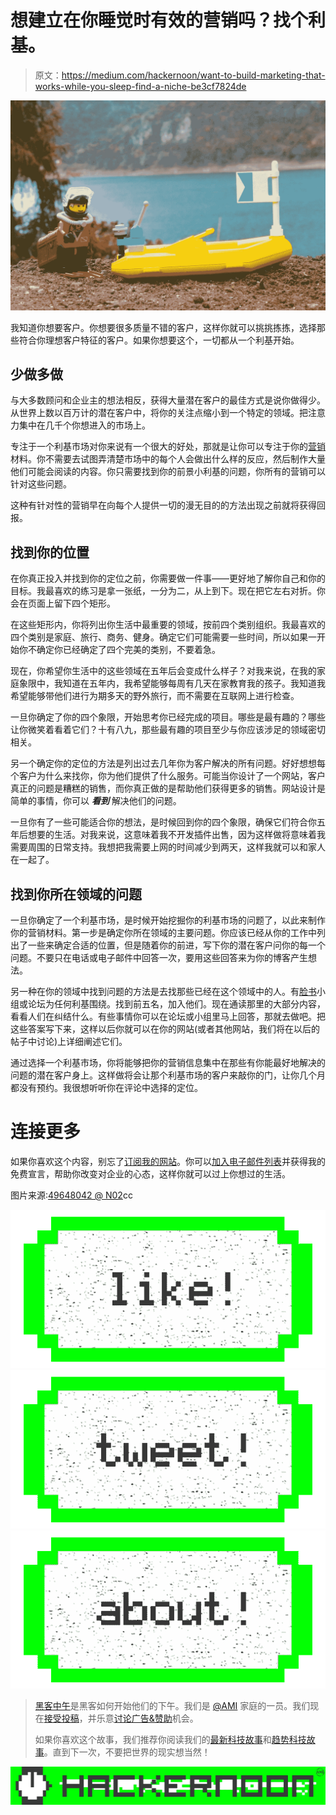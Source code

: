 # 想建立在你睡觉时有效的营销吗？找个利基。

> 原文：<https://medium.com/hackernoon/want-to-build-marketing-that-works-while-you-sleep-find-a-niche-be3cf7824de>

![](img/78c551f5b656ae8a49c5ce47f619e8b2.png)

我知道你想要客户。你想要很多质量不错的客户，这样你就可以挑挑拣拣，选择那些符合你理想客户特征的客户。如果你想要这个，一切都从一个利基开始。

## 少做多做

与大多数顾问和企业主的想法相反，获得大量潜在客户的最佳方式是说你做得少。从世界上数以百万计的潜在客户中，将你的关注点缩小到一个特定的领域。把注意力集中在几千个你想进入的市场上。

专注于一个利基市场对你来说有一个很大的好处，那就是让你可以专注于你的[营销](https://hackernoon.com/tagged/marketing)材料。你不需要去试图弄清楚市场中的每个人会做出什么样的反应，然后制作大量他们可能会阅读的内容。你只需要找到你的前景小利基的问题，你所有的营销可以针对这些问题。

这种有针对性的营销早在向每个人提供一切的漫无目的的方法出现之前就将获得回报。

## 找到你的位置

在你真正投入并找到你的定位之前，你需要做一件事——更好地了解你自己和你的目标。我最喜欢的练习是拿一张纸，一分为二，从上到下。现在把它左右对折。你会在页面上留下四个矩形。

在这些矩形内，你将列出你生活中最重要的领域，按前四个类别组织。我最喜欢的四个类别是家庭、旅行、商务、健身。确定它们可能需要一些时间，所以如果一开始你不确定你已经确定了四个完美的类别，不要着急。

现在，你希望你生活中的这些领域在五年后会变成什么样子？对我来说，在我的家庭象限中，我知道在五年内，我希望能够每周有几天在家教育我的孩子。我知道我希望能够带他们进行为期多天的野外旅行，而不需要在互联网上进行检查。

一旦你确定了你的四个象限，开始思考你已经完成的项目。哪些是最有趣的？哪些让你微笑着看着它们？十有八九，那些最有趣的项目至少与你应该涉足的领域密切相关。

另一个确定你的定位的方法是列出过去几年你为客户解决的所有问题。好好想想每个客户为什么来找你，你为他们提供了什么服务。可能当你设计了一个网站，客户真正的问题是糟糕的销售，而你真正做的是帮助他们获得更多的销售。网站设计是简单的事情，你可以 ***看到*** 解决他们的问题。

一旦你有了一些可能适合你的想法，是时候回到你的四个象限，确保它们符合你五年后想要的生活。对我来说，这意味着我不开发插件出售，因为这样做将意味着我需要周围的日常支持。我想把我需要上网的时间减少到两天，这样我就可以和家人在一起了。

## 找到你所在领域的问题

一旦你确定了一个利基市场，是时候开始挖掘你的利基市场的问题了，以此来制作你的营销材料。第一步是确定你所在领域的主要问题。你应该已经从你的工作中列出了一些来确定合适的位置，但是随着你的前进，写下你的潜在客户问你的每一个问题。不要只在电话或电子邮件中回答一次，要用这些回答来为你的博客产生想法。

另一种在你的领域中找到问题的方法是去找那些已经在这个领域中的人。有[脸书](https://hackernoon.com/tagged/facebook)小组或论坛为任何利基围绕。找到前五名，加入他们。现在通读那里的大部分内容，看看人们在纠结什么。有些事情你可以在论坛或小组里马上回答，那就去做吧。把这些答案写下来，这样以后你就可以在你的网站(或者其他网站，我们将在以后的帖子中讨论)上详细阐述它们。

通过选择一个利基市场，你将能够把你的营销信息集中在那些有你能最好地解决的问题的潜在客户身上。这样做将会让那个利基市场的客户来敲你的门，让你几个月都没有预约。我很想听听你在评论中选择的定位。

# 连接更多

如果你喜欢这个内容，别忘了[订阅我的网站](http://curtismchale.ca)。你可以[加入电子邮件列表](http://curtismchale.ca/subscribe)并获得我的免费宣言，帮助你改变对企业的心态，这样你就可以过上你想过的生活。

图片来源:[49648042 @ N02](https://www.flickr.com/photos/49648042@N02/11923257136)cc

[![](img/50ef4044ecd4e250b5d50f368b775d38.png)](http://bit.ly/HackernoonFB)[![](img/979d9a46439d5aebbdcdca574e21dc81.png)](https://goo.gl/k7XYbx)[![](img/2930ba6bd2c12218fdbbf7e02c8746ff.png)](https://goo.gl/4ofytp)

> [黑客中午](http://bit.ly/Hackernoon)是黑客如何开始他们的下午。我们是 [@AMI](http://bit.ly/atAMIatAMI) 家庭的一员。我们现在[接受投稿](http://bit.ly/hackernoonsubmission)，并乐意[讨论广告&赞助](mailto:partners@amipublications.com)机会。
> 
> 如果你喜欢这个故事，我们推荐你阅读我们的[最新科技故事](http://bit.ly/hackernoonlatestt)和[趋势科技故事](https://hackernoon.com/trending)。直到下一次，不要把世界的现实想当然！

[![](img/be0ca55ba73a573dce11effb2ee80d56.png)](https://goo.gl/Ahtev1)